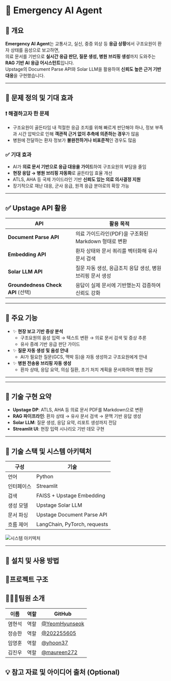 # 🚨 Emergency AI Agent

## 📌 개요
**Emergency AI Agent**는 교통사고, 실신, 중증 외상 등 **응급 상황**에서 구조요원이 환자 상태를 음성으로 보고하면,  
의료 문서를 기반으로 **실시간 응급 판단, 질문 생성, 병원 브리핑 생성**까지 도와주는 **RAG 기반 AI 응급 어시스턴트**입니다.  
Upstage의 Document Parse API와 Solar LLM을 활용하여 **신뢰도 높은 근거 기반 대응**을 구현했습니다.

---

## 🎯 문제 정의 및 기대 효과

### ❗ 해결하고자 한 문제
- 구조요원이 골든타임 내 적절한 응급 조치를 위해 빠르게 판단해야 하나, 정보 부족과 시간 압박으로 인해 **객관적 근거 없이 추측에 의존하는 경우**가 많음
- 병원에 전달하는 환자 정보가 **불완전하거나 비표준적**인 경우도 많음

### ✅ 기대 효과
- AI가 **의료 문서 기반으로 응급 대응을 가이드**하여 구조요원의 부담을 줄임
- **현장 응답 → 병원 브리핑 자동화**로 골든타임 효율 개선
- ATLS, AHA 등 국제 가이드라인 기반 **신뢰도 있는 의료 의사결정 지원**
- 장기적으로 재난 대응, 군사 응급, 원격 응급 분야로의 확장 가능

---

## ✅ Upstage API 활용

| API | 활용 목적 |
|-----|------------|
| **Document Parse API** | 의료 가이드라인(PDF)을 구조화된 Markdown 형태로 변환 |
| **Embedding API** | 환자 상태와 문서 쿼리를 벡터화해 유사 문서 검색 |
| **Solar LLM API** | 질문 자동 생성, 응급조치 응답 생성, 병원 브리핑 문서 생성 |
| **Groundedness Check API** (선택) | 응답이 실제 문서에 기반했는지 검증하여 신뢰도 강화 |

---

## 🚀 주요 기능

- ✨ **현장 보고 기반 증상 분석**
  - 구조요원의 음성 입력 → 텍스트 변환 → 의료 문서 검색 및 증상 추론
  - 유사 증례 기반 응급 판단 가이드
- ✨ **질문 자동 생성 및 음성 안내**
  - AI가 필요한 질문(GCS, 맥박 등)을 자동 생성하고 구조요원에게 안내
- ✨ **병원 전송용 브리핑 자동 생성**
  - 환자 상태, 응답 요약, 의심 질환, 초기 처치 계획을 문서화하여 병원 전달

---


---

## 🔬 기술 구현 요약

- **Upstage DP**: ATLS, AHA 등 의료 문서 PDF를 Markdown으로 변환
- **RAG 파이프라인**: 환자 상태 → 유사 문서 검색 → 문맥 기반 응답 생성
- **Solar LLM**: 질문 생성, 응답 요약, 리포트 생성까지 전담
- **Streamlit UI**: 현장 입력 시나리오 기반 데모 구현

---

## 🧰 기술 스택 및 시스템 아키텍처

| 구성 | 기술 |
|------|------|
| 언어 | Python |
| 인터페이스 | Streamlit |
| 검색 | FAISS + Upstage Embedding |
| 생성 모델 | Upstage Solar LLM |
| 문서 파싱 | Upstage Document Parse API |
| 흐름 제어 | LangChain, PyTorch, requests |

![시스템 아키텍처](./assets/architecture.png)

---

## 🔧 설치 및 사용 방법



## 📁프로젝트 구조


## 🧑‍🤝‍🧑팀원 소개 
| 이름  | 역할                | GitHub                                     |
| --- | ----------------- | ------------------------------------------ |
| 염현석 | 역할 | [@YeomHyunseok](https://github.com/YeomHyunseok) |
| 정승한 | 역할 | [@202255605](https://github.com/202255605)   |
| 임영훈 | 역할 | [@yhoon37](https://github.com/yhoon37)   |
| 김진우 | 역할 | [@maureen272](https://github.com/maureen272)   |


## 💡 참고 자료 및 아이디어 출처 (Optional)
